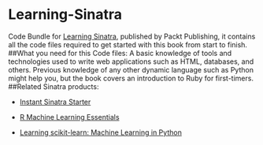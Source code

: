 # Learning-Sinatra
Code Bundle for [Learning Sinatra](https://www.packtpub.com/web-development/learning-sinatra?utm_source=github&utm_medium=repository&utm_campaign=9781849519304), published by Packt Publishing, it contains all the code files required to get started with this book from start to finish.
##What you need for this Code files:
A basic knowledge of tools and technologies used to write web applications such as HTML, databases, and others.
Previous knowledge of any other dynamic language such as Python might help you, but the book covers an introduction to Ruby for first-timers.
##Related Sinatra products:
* [Instant Sinatra Starter](https://www.packtpub.com/web-development/instant-sinatra-starter-instant?utm_source=github&utm_medium=repository&utm_campaign=9781782168218)

* [R Machine Learning Essentials](https://www.packtpub.com/big-data-and-business-intelligence/r-machine-learning-essentials?utm_source=github&utm_medium=repository&utm_campaign=9781783987740)

* [Learning scikit-learn: Machine Learning in Python](https://www.packtpub.com/big-data-and-business-intelligence/learning-scikit-learn-machine-learning-python?utm_source=github&utm_medium=repository&utm_campaign=9781783281930)
